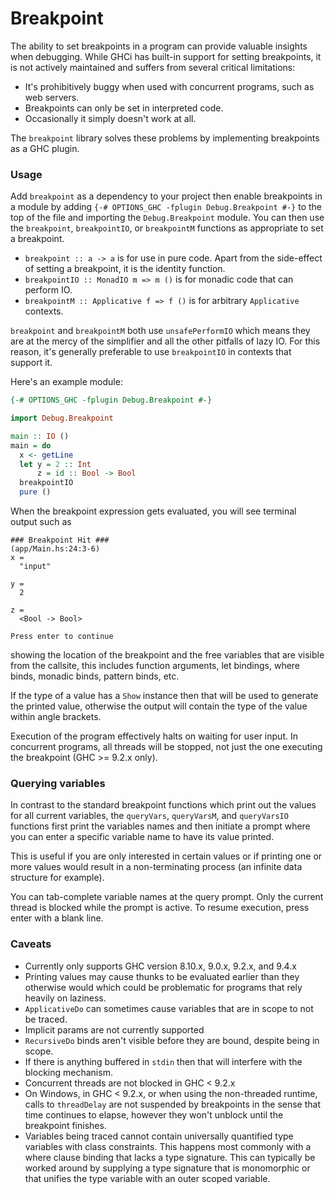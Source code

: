 # Breakpoint

The ability to set breakpoints in a program can provide valuable insights when
debugging. While GHCi has built-in support for setting breakpoints, it is not
actively maintained and suffers from several critical limitations:
- It's prohibitively buggy when used with concurrent programs, such as web servers.
- Breakpoints can only be set in interpreted code.
- Occasionally it simply doesn't work at all.

The `breakpoint` library solves these problems by implementing breakpoints as
a GHC plugin.

### Usage

Add `breakpoint` as a dependency to your project then enable breakpoints in a
module by adding `{-# OPTIONS_GHC -fplugin Debug.Breakpoint #-}` to the top of
the file and importing the `Debug.Breakpoint` module. You can then use the
`breakpoint`, `breakpointIO`, or `breakpointM` functions as appropriate to set
a breakpoint.

- `breakpoint :: a -> a` is for use in pure code. Apart from the side-effect of
  setting a breakpoint, it is the identity function.
- `breakpointIO :: MonadIO m => m ()` is for monadic code that can perform IO.
- `breakpointM :: Applicative f => f ()` is for arbitrary `Applicative`
  contexts.

`breakpoint` and `breakpointM` both use `unsafePerformIO` which means they are
at the mercy of the simplifier and all the other pitfalls of lazy IO. For this
reason, it's generally preferable to use `breakpointIO` in contexts that
support it.

Here's an example module:
```haskell
{-# OPTIONS_GHC -fplugin Debug.Breakpoint #-}

import Debug.Breakpoint

main :: IO ()
main = do
  x <- getLine
  let y = 2 :: Int
      z = id :: Bool -> Bool
  breakpointIO
  pure ()
```

When the breakpoint expression gets evaluated, you will see terminal output such
as
```
### Breakpoint Hit ###
(app/Main.hs:24:3-6)
x =
  "input"

y =
  2

z =
  <Bool -> Bool>

Press enter to continue
```
showing the location of the breakpoint and the free variables that are visible
from the callsite, this includes function arguments, let bindings, where binds,
monadic binds, pattern binds, etc.

If the type of a value has a `Show` instance then that will be used to generate
the printed value, otherwise the output will contain the type of the value
within angle brackets.

Execution of the program effectively halts on waiting for user input. In
concurrent programs, all threads will be stopped, not just the one executing
the breakpoint (GHC >= 9.2.x only).

### Querying variables

In contrast to the standard breakpoint functions which print out the values for
all current variables, the `queryVars`, `queryVarsM`, and `queryVarsIO`
functions first print the variables names and then initiate a prompt where you
can enter a specific variable name to have its value printed.

This is useful if you are only interested in certain values or if printing one
or more values would result in a non-terminating process (an infinite data
structure for example).

You can tab-complete variable names at the query prompt. Only the current
thread is blocked while the prompt is active. To resume execution, press enter
with a blank line.

### Caveats
- Currently only supports GHC version 8.10.x, 9.0.x, 9.2.x, and 9.4.x
- Printing values may cause thunks to be evaluated earlier than they otherwise
  would which could be problematic for programs that rely heavily on laziness.
- `ApplicativeDo` can sometimes cause variables that are in scope to not be traced.
- Implicit params are not currently supported
- `RecursiveDo` binds aren't visible before they are bound, despite being in scope.
- If there is anything buffered in `stdin` then that will interfere with the
  blocking mechanism.
- Concurrent threads are not blocked in GHC < 9.2.x
- On Windows, in GHC < 9.2.x, or when using the non-threaded runtime, calls to
  `threadDelay` are not suspended by breakpoints in the sense that time
  continues to elapse, however they won't unblock until the breakpoint
  finishes.
- Variables being traced cannot contain universally quantified type variables
  with class constraints. This happens most commonly with a where clause
  binding that lacks a type signature. This can typically be worked around by
  supplying a type signature that is monomorphic or that unifies the type
  variable with an outer scoped variable.
